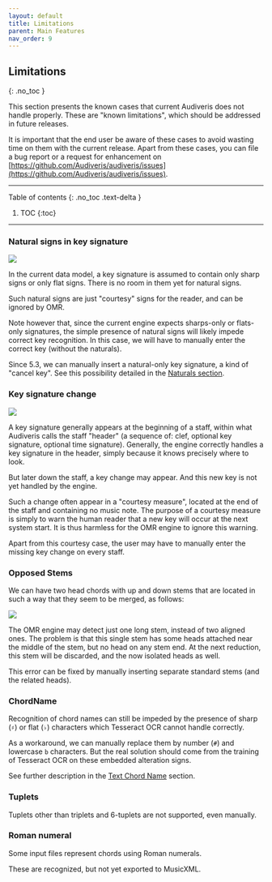 ```yaml
---
layout: default
title: Limitations
parent: Main Features
nav_order: 9
---
```

## Limitations
{: .no_toc }

This section presents the known cases that current Audiveris does not handle properly.
These are "known limitations", which should be addressed in future releases.

It is important that the end user be aware of these cases to avoid wasting time on them
with the current release.
Apart from these cases, you can file a bug report or a request for enhancement on
[https://github.com/Audiveris/audiveris/issues](https://github.com/Audiveris/audiveris/issues).

---

Table of contents
{: .no_toc .text-delta }

1. TOC
{:toc}

---

### Natural signs in key signature

![](../assets/images/hybrid_key.png)

In the current data model, a key signature is assumed to contain only sharp signs or only flat signs.
There is no room in them yet for natural signs.

Such natural signs are just "courtesy" signs for the reader, and can be ignored by OMR.

Note however that, since the current engine expects sharps-only or flats-only signatures,
the simple presence of natural signs will likely impede correct key recognition.
In this case, we will have to manually enter the correct key (without the naturals).

Since 5.3, we can manually insert a natural-only key signature, a kind of "cancel key".
See this possibility detailed in the [Naturals section](../ui_tools/key.md#naturals).

### Key signature change

![](../assets/images/curtesy_key.png)

A key signature generally appears at the beginning of a staff, within what Audiveris calls the staff
"header" (a sequence of: clef, optional key signature, optional time signature).
Generally, the engine correctly handles a key signature in the header, simply because it knows
precisely where to look.

But later down the staff, a key change may appear.
And this new key is not yet handled by the engine.

Such a change often appear in a "courtesy measure", located at the end of the staff and containing no
music note.
The purpose of a courtesy measure is simply to warn the human reader that a new key will occur at
the next system start.
It is thus harmless for the OMR engine to ignore this warning.

Apart from this courtesy case, the user may have to manually enter the missing key change on every
staff.

### Opposed Stems

We can have two head chords with up and down stems that are located in such a way that they seem
to be merged, as follows:

![](../assets/images/opposed_stems.png)

The OMR engine may detect just one long stem, instead of two aligned ones.
The problem is that this single stem has some heads attached near the middle of the stem,
but no head on any stem end.
At the next reduction, this stem will be discarded, and the now isolated heads as well.

This error can be fixed by manually inserting separate standard stems (and the related heads).

### ChordName

Recognition of chord names can still be impeded by the presence of sharp (``♯``) or flat (``♭``) 
characters which Tesseract OCR cannot handle correctly.

As a workaround, we can manually replace them by number (``#``) and lowercase ``b`` characters.
But the real solution should come from the training of Tesseract OCR on these embedded alteration
signs.

See further description in the [Text Chord Name](../ui_tools/text.md#chord-name) section.

### Tuplets

Tuplets other than triplets and 6-tuplets are not supported, even manually.

### Roman numeral

Some input files represent chords using Roman numerals.

These are recognized, but not yet exported to MusicXML.

